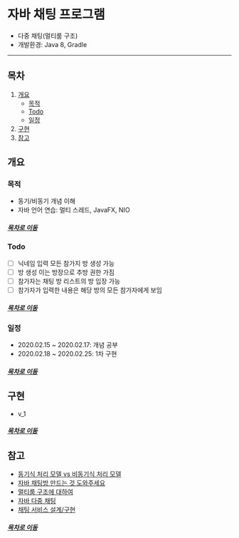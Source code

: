 자바 채팅 프로그램
=====
* 다중 채팅(멀티룸 구조)
* 개발환경: Java 8, Gradle
- - -
## 목차
1. [개요](#개요)
	* [목적](#목적)
	* [Todo](#Todo)
	* [일정](#일정)
2. [구현](#구현)
3. [참고](#참고)


## 개요
### 목적
* 동기/비동기 개념 이해
* 자바 언어 연습: 멀티 스레드, JavaFX, NIO

##### [목차로 이동](#목차)

### Todo
- [ ] 닉네임 입력 모든 참가지 방 생성 가능
- [ ] 방 생성 이는 방장으로 추방 권한 가짐
- [ ] 참가자는 채팅 방 리스트의 방 입장 가능
- [ ] 참가자가 입력한 내용은 해당 방의 모든 참가자에게 보임

##### [목차로 이동](#목차)

### 일정
* 2020.02.15 ~ 2020.02.17: 개념 공부
* 2020.02.18 ~ 2020.02.25: 1차 구현

##### [목차로 이동](#목차)

## 구현
* v_1

##### [목차로 이동](#목차)

## 참고
* [동기식 처리 모델 vs 비동기식 처리 모델](https://poiemaweb.com/js-async)
* [자바 채팅방 만드는 것 도와주세요](http://m.ppomppu.co.kr/new/bbs_view.php?id=developer&no=14521)
* [멀티룸 구조에 대하여](https://gompangs.tistory.com/entry/JAVA-%EB%84%A4%ED%8A%B8%EC%9B%8C%ED%81%AC-%EB%A9%80%ED%8B%B0%EB%A3%B8-%EA%B5%AC%EC%A1%B0%EC%97%90-%EB%8C%80%ED%95%98%EC%97%AC%EA%B2%8C%EC%9E%84%EC%B1%84%ED%8C%85-%EB%B0%A9-%EC%97%AC%EB%9F%AC%EA%B0%9C)
* [자바 다중 채팅](https://opentutorials.org/module/987/8001)
* [채팅 서비스 설계/구현](https://okky.kr/article/459448)

##### [목차로 이동](#목차)
